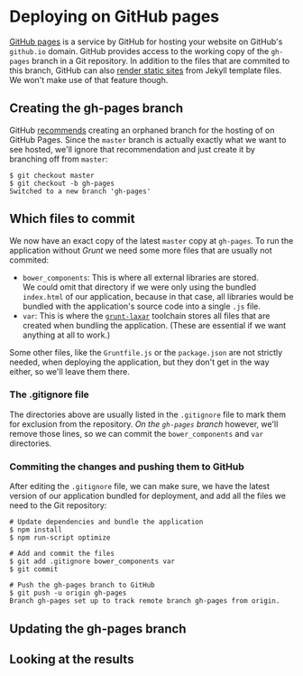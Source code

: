 # Deploying on GitHub pages

[GitHub pages][gh-pages] is a service by GitHub for hosting your website on
GitHub's `github.io` domain. GitHub provides access to the working copy of
the `gh-pages` branch in a Git repository. In addition to the files that are
commited to this branch, GitHub can also [render static sites][gh-jekyll] from
Jekyll template files. We won't make use of that feature though.

## Creating the gh-pages branch

GitHub [recommends][gh-pages-branch] creating an orphaned branch for the
hosting of on GitHub Pages. Since the `master` branch is actually exactly
what we want to see hosted, we'll ignore that recommendation and just create
it by branching off from `master`:

```console
$ git checkout master
$ git checkout -b gh-pages
Switched to a new branch 'gh-pages'
```

## Which files to commit

We now have an exact copy of the latest `master` copy at `gh-pages`. To run
the application without _Grunt_ we need some more files that are usually not
commited:

- `bower_components`: This is where all external libraries are stored.  
  We could omit that directory if we were only using the bundled `index.html`
  of our application, because in that case, all libraries would be bundled
  with the application's source code into a single `.js` file.
- `var`: This is where the [`grunt-laxar`][grunt-laxar] toolchain stores all
  files that are created when bundling the application. (These are essential
  if we want anything at all to work.)

Some other files, like the `Gruntfile.js` or the `package.json` are not
strictly needed, when deploying the application, but they don't get in the
way either, so we'll leave them there.

### The .gitignore file

The directories above are usually listed in the `.gitignore` file to mark
them for exclusion from the repository. _On the `gh-pages` branch_ however,
we'll remove those lines, so we can commit the `bower_components` and `var`
directories.

### Commiting the changes and pushing them to GitHub

After editing the `.gitignore` file, we can make sure, we have the latest
version of our application bundled for deployment, and add all the files
we need to the Git repository:

```console
# Update dependencies and bundle the application
$ npm install
$ npm run-script optimize

# Add and commit the files
$ git add .gitignore bower_components var
$ git commit

# Push the gh-pages branch to GitHub
$ git push -u origin gh-pages
Branch gh-pages set up to track remote branch gh-pages from origin.
```

## Updating the gh-pages branch

## Looking at the results

[gh-pages]: https://pages.github.com "GitHub Pages"
[gh-jekyll]: https://help.github.com/articles/using-jekyll-with-pages/ "Using Jekyll with Pages – GitHub User Documentation"
[gh-pages-branch]: https://help.github.com/articles/creating-project-pages-manually/#create-a-gh-pages-branch "Creating Project Pages manually – GitHub User Documentation"
[grunt-laxar]: https://github.com/LaxarJS/grunt-laxar "Grunt tasks for LaxarJS – GitHub"
